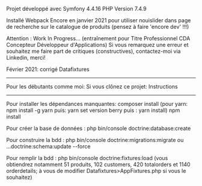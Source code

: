 Projet développé avec Symfony 4.4.16
PHP Version 7.4.9

Installé Webpack Encore en janvier 2021 pour utiliser nouislider dans page de recherche sur le catalogue de produits (pensez à faire 'encore dev' !!!)

Attention : Work In Progress... (entraînement pour Titre Professionnel CDA
Concepteur Développeur d'Applications)
Si vous remarquez une erreur et souhaitez me faire part de critiques (constructives),
contactez-moi via Linkedin, merci!

Février 2021: corrigé Datafixtures 

**************************************************************
Pour les débutants comme moi:
Si vous clônez ce projet: Instructions
**************************************************************
Pour installer les dépendances manquantes:
composer install
(pour yarn: npm install -g yarn
	puis: yarn set version berry
	puis : yarn install)
npm install

Pour créer la base de données :
php bin/console doctrine:database:create

Pour construire la bdd :
php bin/console doctrine:migrations:migrate
ou ...doctrine:schema:update --force

Pour remplir la bdd :
php bin/console doctrine:fixtures:load
(vous obtiendrez notamment 51 produits, 102 customers, 420 totalorders et 1140 orderdetails;
à vous de modifier Datafixtures>AppFixtures.php si vous le souhaitez)

